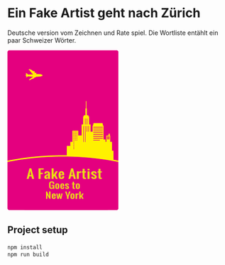 # Ein Fake Artist geht nach Zürich

Deutsche version vom Zeichnen und Rate spiel.
Die Wortliste entählt ein paar Schweizer Wörter.

![logo](logo-en.png)

## Project setup
```
npm install
npm run build
```
